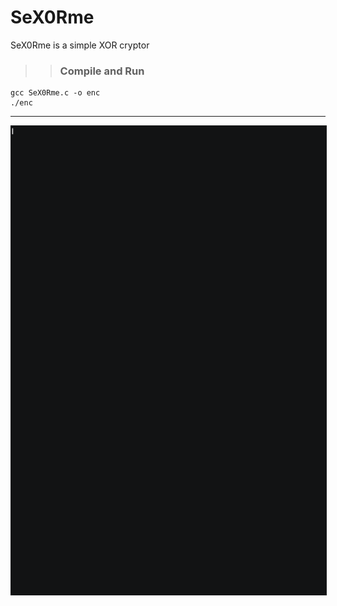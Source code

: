 # SeX0Rme

SeX0Rme is a simple XOR cryptor 

>> ### Compile and Run

```
gcc SeX0Rme.c -o enc 
./enc
```

-----------

<img src="./XoR.gif" style="display:block;margin-left:auto;margin-right:auto;border:1px solid #1A1B1C;" width="1070" height="750">
